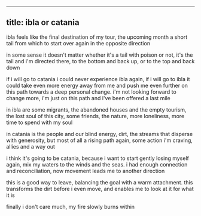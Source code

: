 ----
title: ibla or catania
----

ibla feels like the final destination of my tour, the upcoming month a
short tail from which to start over again in the opposite direction

in some sense it doesn't matter whether it's a tail with poison or
not, it's the tail and i'm directed there, to the bottom and back up,
or to the top and back down

if i will go to catania i could never experience ibla again, if i will
go to ibla it could take even more energy away from me and push me
even further on this path towards a deep personal change. i'm not
looking forward to change more, i'm just on this path and i've been
offered a last mile

in ibla are some migrants, the abandoned houses and the empty tourism,
the lost soul of this city, some friends, the nature, more loneliness,
more time to spend with my soul

in catania is the people and our blind energy, dirt, the streams that
disperse with generosity, but most of all a rising path again, some
action i'm craving, allies and a way out

i think it's going to be catania, because i want to start gently
losing myself again, mix my waters to the winds and the seas. i had
enough connection and reconciliation, now movement leads me to another
direction

this is a good way to leave, balancing the goal with a warm
attachment. this transforms the dirt before i even move, and enables
me to look at it for what it is

finally i don't care much, my fire slowly burns within
